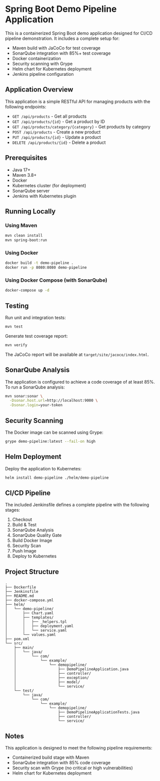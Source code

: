 # Spring Boot Demo Pipeline Application

This is a containerized Spring Boot demo application designed for CI/CD pipeline demonstration. It includes a complete setup for:

- Maven build with JaCoCo for test coverage
- SonarQube integration with 85%+ test coverage
- Docker containerization
- Security scanning with Grype
- Helm chart for Kubernetes deployment
- Jenkins pipeline configuration

## Application Overview

This application is a simple RESTful API for managing products with the following endpoints:

- `GET /api/products` - Get all products
- `GET /api/products/{id}` - Get a product by ID
- `GET /api/products/category/{category}` - Get products by category
- `POST /api/products` - Create a new product
- `PUT /api/products/{id}` - Update a product
- `DELETE /api/products/{id}` - Delete a product

## Prerequisites

- Java 17+
- Maven 3.8+
- Docker
- Kubernetes cluster (for deployment)
- SonarQube server
- Jenkins with Kubernetes plugin

## Running Locally

### Using Maven

```bash
mvn clean install
mvn spring-boot:run
```

### Using Docker

```bash
docker build -t demo-pipeline .
docker run -p 8080:8080 demo-pipeline
```

### Using Docker Compose (with SonarQube)

```bash
docker-compose up -d
```

## Testing

Run unit and integration tests:

```bash
mvn test
```

Generate test coverage report:

```bash
mvn verify
```

The JaCoCo report will be available at `target/site/jacoco/index.html`.

## SonarQube Analysis

The application is configured to achieve a code coverage of at least 85%. To run a SonarQube analysis:

```bash
mvn sonar:sonar \
  -Dsonar.host.url=http://localhost:9000 \
  -Dsonar.login=your-token
```

## Security Scanning

The Docker image can be scanned using Grype:

```bash
grype demo-pipeline:latest --fail-on high
```

## Helm Deployment

Deploy the application to Kubernetes:

```bash
helm install demo-pipeline ./helm/demo-pipeline
```

## CI/CD Pipeline

The included Jenkinsfile defines a complete pipeline with the following stages:

1. Checkout
2. Build & Test
3. SonarQube Analysis
4. SonarQube Quality Gate
5. Build Docker Image
6. Security Scan
7. Push Image
8. Deploy to Kubernetes

## Project Structure

```
.
├── Dockerfile
├── Jenkinsfile
├── README.md
├── docker-compose.yml
├── helm/
│   └── demo-pipeline/
│       ├── Chart.yaml
│       ├── templates/
│       │   ├── _helpers.tpl
│       │   ├── deployment.yaml
│       │   └── service.yaml
│       └── values.yaml
├── pom.xml
└── src/
    ├── main/
    │   └── java/
    │       └── com/
    │           └── example/
    │               └── demopipeline/
    │                   ├── DemoPipelineApplication.java
    │                   ├── controller/
    │                   ├── exception/
    │                   ├── model/
    │                   └── service/
    └── test/
        └── java/
            └── com/
                └── example/
                    └── demopipeline/
                        ├── DemoPipelineApplicationTests.java
                        ├── controller/
                        └── service/
```

## Notes

This application is designed to meet the following pipeline requirements:
- Containerized build stage with Maven
- SonarQube integration with 85% code coverage
- Security scan with Grype (no critical or high vulnerabilities)
- Helm chart for Kubernetes deployment
